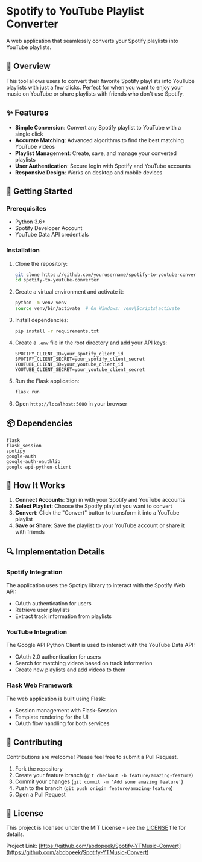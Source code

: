 # Spotify to YouTube Playlist Converter

A web application that seamlessly converts your Spotify playlists into YouTube playlists.

## 🎵 Overview

This tool allows users to convert their favorite Spotify playlists into YouTube playlists with just a few clicks. Perfect for when you want to enjoy your music on YouTube or share playlists with friends who don't use Spotify.

## ✨ Features

- **Simple Conversion**: Convert any Spotify playlist to YouTube with a single click
- **Accurate Matching**: Advanced algorithms to find the best matching YouTube videos
- **Playlist Management**: Create, save, and manage your converted playlists
- **User Authentication**: Secure login with Spotify and YouTube accounts
- **Responsive Design**: Works on desktop and mobile devices

## 🚀 Getting Started

### Prerequisites

- Python 3.6+
- Spotify Developer Account
- YouTube Data API credentials

### Installation

1. Clone the repository:
   ```bash
   git clone https://github.com/yourusername/spotify-to-youtube-converter.git
   cd spotify-to-youtube-converter
   ```

2. Create a virtual environment and activate it:
   ```bash
   python -m venv venv
   source venv/bin/activate  # On Windows: venv\Scripts\activate
   ```

3. Install dependencies:
   ```bash
   pip install -r requirements.txt
   ```

4. Create a `.env` file in the root directory and add your API keys:
   ```
   SPOTIFY_CLIENT_ID=your_spotify_client_id
   SPOTIFY_CLIENT_SECRET=your_spotify_client_secret
   YOUTUBE_CLIENT_ID=your_youtube_client_id
   YOUTUBE_CLIENT_SECRET=your_youtube_client_secret
   ```

5. Run the Flask application:
   ```bash
   flask run
   ```

6. Open `http://localhost:5000` in your browser

## 📦 Dependencies

```
flask
flask_session
spotipy
google-auth
google-auth-oauthlib
google-api-python-client
```

## 🔧 How It Works

1. **Connect Accounts**: Sign in with your Spotify and YouTube accounts
2. **Select Playlist**: Choose the Spotify playlist you want to convert
3. **Convert**: Click the "Convert" button to transform it into a YouTube playlist
4. **Save or Share**: Save the playlist to your YouTube account or share it with friends

## 🔍 Implementation Details

### Spotify Integration
The application uses the Spotipy library to interact with the Spotify Web API:
- OAuth authentication for users
- Retrieve user playlists
- Extract track information from playlists

### YouTube Integration
The Google API Python Client is used to interact with the YouTube Data API:
- OAuth 2.0 authentication for users
- Search for matching videos based on track information
- Create new playlists and add videos to them

### Flask Web Framework
The web application is built using Flask:
- Session management with Flask-Session
- Template rendering for the UI
- OAuth flow handling for both services

## 🤝 Contributing

Contributions are welcome! Please feel free to submit a Pull Request.

1. Fork the repository
2. Create your feature branch (`git checkout -b feature/amazing-feature`)
3. Commit your changes (`git commit -m 'Add some amazing feature'`)
4. Push to the branch (`git push origin feature/amazing-feature`)
5. Open a Pull Request

## 📝 License

This project is licensed under the MIT License - see the [LICENSE](LICENSE) file for details.



Project Link: [https://github.com/abdopeek/Spotify-YTMusic-Convert](https://github.com/abdopeek/Spotify-YTMusic-Convert)
